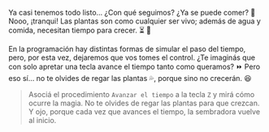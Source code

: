 

Ya casi tenemos todo listo… ¿Con qué seguimos? ¿Ya se puede comer? :grimacing: Nooo, ¡tranqui! Las plantas son como cualquier ser vivo; además de agua y comida, necesitan tiempo para crecer. :hourglass_flowing_sand: :seedling:
 
En la programación hay distintas formas de simular el paso del tiempo, pero, por esta vez, dejaremos que vos tomes el control. ¿Te imaginás que con solo apretar una tecla avance el tiempo tanto como queramos? :fast_forward: Pero eso sí… no te olvides de regar las plantas :sweat_drops:, porque sino no crecerán. :satisfied: 

> Asociá el procedimiento `Avanzar el tiempo` a la tecla `Z` y mirá cómo ocurre la magia. No te olvides de regar las plantas para que crezcan. Y ojo, porque cada vez que avances el tiempo, la sembradora vuelve al inicio. 